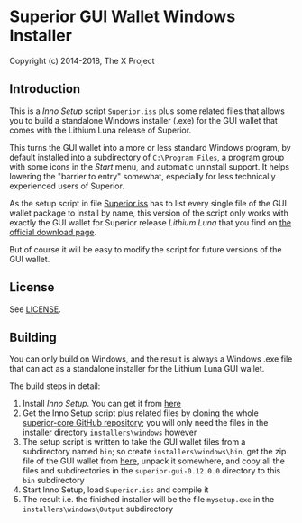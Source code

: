 # Superior GUI Wallet Windows Installer #

Copyright (c) 2014-2018, The X Project

## Introduction ##

This is a *Inno Setup* script `Superior.iss` plus some related files
that allows you to build a standalone Windows installer (.exe) for
the GUI wallet that comes with the Lithium Luna release of Superior.

This turns the GUI wallet into a more or less standard Windows program,
by default installed into a subdirectory of `C:\Program Files`, a
program group with some icons in the *Start* menu, and automatic
uninstall support. It helps lowering the "barrier to entry"
somewhat, especially for less technically experienced users of
Superior.

As the setup script in file [Superior.iss](Superior.iss) has to list every
single file of the GUI wallet package to install by name,
this version of the script only works with exactly the GUI wallet
for Superior release *Lithium Luna* that you find on
[the official download page](https://getsuperior.org/downloads/).

But of course it will be easy to modify the script for future
versions of the GUI wallet.

## License ##

See [LICENSE](LICENSE).

## Building ##

You can only build on Windows, and the result is always a
Windows .exe file that can act as a standalone installer for the
Lithium Luna GUI wallet.

The build steps in detail:

1. Install *Inno Setup*. You can get it from [here](http://www.jrsoftware.org/isdl.php)
2. Get the Inno Setup script plus related files by cloning the whole [superior-core GitHub repository](https://github.com/superior-project/superior-core); you will only need the files in the installer directory `installers\windows` however
3. The setup script is written to take the GUI wallet files from a subdirectory named `bin`; so create `installers\windows\bin`, get the zip file of the GUI wallet from [here](https://getsuperior.org/downloads/), unpack it somewhere, and copy all the files and subdirectories in the `superior-gui-0.12.0.0` directory to this `bin` subdirectory
4. Start Inno Setup, load `Superior.iss` and compile it
5. The result i.e. the finished installer will be the file `mysetup.exe` in the `installers\windows\Output` subdirectory 

